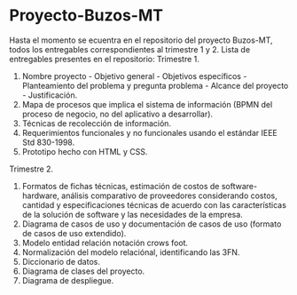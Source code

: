 # Proyecto-Buzos-MT
Hasta el momento se ecuentra en el repositorio del proyecto Buzos-MT, todos los entregables correspondientes al trimestre 1 y 2.
Lista de entregables presentes en el repositorio:
Trimestre 1.
1. Nombre proyecto - Objetivo general - Objetivos especí­ficos - Planteamiento del problema y pregunta problema - Alcance del proyecto - Justificación.
2. Mapa de procesos que implica el sistema de información (BPMN del proceso de negocio, no del aplicativo a desarrollar).
3. Técnicas de recolección de información.
4. Requerimientos funcionales y no funcionales usando el estándar IEEE Std 830-1998.
5. Prototipo hecho con HTML y CSS.

Trimestre 2.
1. Formatos de fichas técnicas, estimación de costos de software-hardware, análisis comparativo de proveedores considerando costos, cantidad y especificaciones técnicas de acuerdo con las características de la solución de software y las necesidades de la empresa.
2. Diagrama de casos de uso y documentación de casos de uso (formato de casos de uso extendido).
3. Modelo entidad relación notación crows foot.
4. Normalización del modelo relaciónal, identificando las 3FN.
5. Diccionario de datos.
6. Diagrama de clases del proyecto.
7. Diagrama de despliegue.

